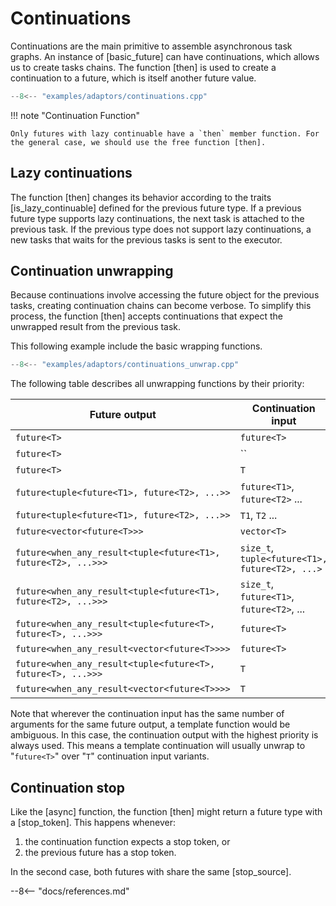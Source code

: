 # Continuations

Continuations are the main primitive to assemble asynchronous task graphs. An instance of [basic_future] can have continuations, which allows us to create tasks chains. The function [then] is used to create a continuation to a future, which is itself another future value.

```cpp
--8<-- "examples/adaptors/continuations.cpp"
```

!!! note "Continuation Function"

    Only futures with lazy continuable have a `then` member function. For the general case, we should use the free function [then].

## Lazy continuations

The function [then] changes its behavior according to the traits [is_lazy_continuable] defined for the previous future type. If a previous future type supports lazy continuations, the next task is attached to the previous task. If the previous type does not support lazy continuations, a new tasks that waits for the previous tasks is sent to the executor.   

## Continuation unwrapping

Because continuations involve accessing the future object for the previous tasks, creating continuation chains can become verbose. To simplify this process, the function [then] accepts continuations that expect the unwrapped result from the previous task.

This following example include the basic wrapping functions.

```cpp
--8<-- "examples/adaptors/continuations_unwrap.cpp"
```

The following table describes all unwrapping functions by their priority:

| Future output                                                 | Continuation input                             | Inputs |
|---------------------------------------------------------------|------------------------------------------------|--------|
| `future<T>`                                                   | `future<T>`                                    | 1      |
| `future<T>`                                                   | ``                                             | 0      |
| `future<T>`                                                   | `T`                                            | 1      |
| `future<tuple<future<T1>, future<T2>, ...>>`                  | `future<T1>`, `future<T2>` ...                 | N      |
| `future<tuple<future<T1>, future<T2>, ...>>`                  | `T1`, `T2` ...                                 | N      |
| `future<vector<future<T>>>`                                   | `vector<T>`                                    | 1      |
| `future<when_any_result<tuple<future<T1>, future<T2>, ...>>>` | `size_t`, `tuple<future<T1>, future<T2>, ...>` | 2      |
| `future<when_any_result<tuple<future<T1>, future<T2>, ...>>>` | `size_t`, `future<T1>`, `future<T2>`, ...      | N + 1  |
| `future<when_any_result<tuple<future<T>, future<T>, ...>>>`   | `future<T>`                                    | 1      |
| `future<when_any_result<vector<future<T>>>>`                  | `future<T>`                                    | 1      |
| `future<when_any_result<tuple<future<T>, future<T>, ...>>>`   | `T`                                            | 1      |
| `future<when_any_result<vector<future<T>>>>`                  | `T`                                            | 1      |

Note that wherever the continuation input has the same number of arguments for the same future output, a template function would be ambiguous. In this case, the continuation output with the highest priority is always used. This means a template continuation will usually unwrap to "`future<T>`" over "`T`" continuation input variants. 

## Continuation stop

Like the [async] function, the function [then] might return a future type with a [stop_token]. This happens whenever:

1) the continuation function expects a stop token, or 
2) the previous future has a stop token.

In the second case, both futures with share the same [stop_source].     

--8<-- "docs/references.md"